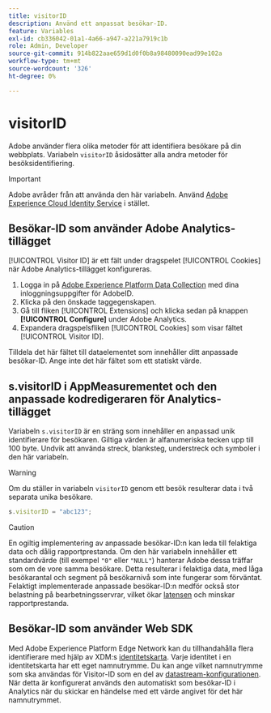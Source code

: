 ```yaml
---
title: visitorID
description: Använd ett anpassat besökar-ID.
feature: Variables
exl-id: cb336042-01a1-4a66-a947-a221a7919c1b
role: Admin, Developer
source-git-commit: 914b822aae659d1d0f0b8a98480090ead99e102a
workflow-type: tm+mt
source-wordcount: '326'
ht-degree: 0%

---
```


# visitorID

Adobe använder flera olika metoder för att identifiera besökare på din webbplats. Variabeln `visitorID` åsidosätter alla andra metoder för besöksidentifiering.

>[!IMPORTANT]
>
>Adobe avråder från att använda den här variabeln. Använd [Adobe Experience Cloud Identity Service](https://experienceleague.adobe.com/docs/id-service/using/home.html) i stället.

## Besökar-ID som använder Adobe Analytics-tillägget

[!UICONTROL Visitor ID] är ett fält under dragspelet [!UICONTROL Cookies] när Adobe Analytics-tillägget konfigureras.

1. Logga in på [Adobe Experience Platform Data Collection](https://experience.adobe.com/data-collection) med dina inloggningsuppgifter för AdobeID.
2. Klicka på den önskade taggegenskapen.
3. Gå till fliken [!UICONTROL Extensions] och klicka sedan på knappen **[!UICONTROL Configure]** under Adobe Analytics.
4. Expandera dragspelsfliken [!UICONTROL Cookies] som visar fältet [!UICONTROL Visitor ID].

Tilldela det här fältet till dataelementet som innehåller ditt anpassade besökar-ID. Ange inte det här fältet som ett statiskt värde.

## s.visitorID i AppMeasurementet och den anpassade kodredigeraren för Analytics-tillägget

Variabeln `s.visitorID` är en sträng som innehåller en anpassad unik identifierare för besökaren. Giltiga värden är alfanumeriska tecken upp till 100 byte. Undvik att använda streck, blanksteg, understreck och symboler i den här variabeln.

>[!WARNING]
>
>Om du ställer in variabeln `visitorID` genom ett besök resulterar data i två separata unika besökare.

```js
s.visitorID = "abc123";
```

>[!CAUTION]
>
>En ogiltig implementering av anpassade besökar-ID:n kan leda till felaktiga data och dålig rapportprestanda. Om den här variabeln innehåller ett standardvärde (till exempel `"0"` eller `"NULL"`) hanterar Adobe dessa träffar som om de vore samma besökare. Detta resulterar i felaktiga data, med låga besökarantal och segment på besökarnivå som inte fungerar som förväntat. Felaktigt implementerade anpassade besökar-ID:n medför också stor belastning på bearbetningsservrar, vilket ökar [latensen](/help/technotes/latency.md) och minskar rapportprestanda.

## Besökar-ID som använder Web SDK

Med Adobe Experience Platform Edge Network kan du tillhandahålla flera identifierare med hjälp av XDM:s [identitetskarta](https://experienceleague.adobe.com/docs/experience-platform/edge/identity/overview.html#using-identitymap). Varje identitet i en identitetskarta har ett eget namnutrymme. Du kan ange vilket namnutrymme som ska användas för Visitor-ID som en del av [datastream-konfigurationen](https://experienceleague.adobe.com/docs/experience-platform/datastreams/configure.html#analytics). När detta är konfigurerat används den automatiskt som besökar-ID i Analytics när du skickar en händelse med ett värde angivet för det här namnutrymmet.
